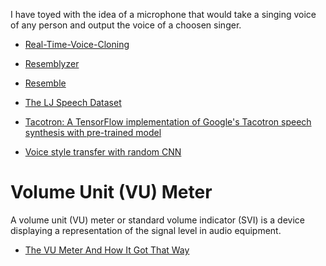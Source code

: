 
I have toyed with the idea of a microphone that would take a singing voice of any person and output the voice of a choosen singer.

* [Real-Time-Voice-Cloning](https://github.com/CorentinJ/Real-Time-Voice-Cloning)
* [Resemblyzer](https://github.com/resemble-ai/Resemblyzer)
* [Resemble](https://www.resemble.ai/)

* [The LJ Speech Dataset](https://keithito.com/LJ-Speech-Dataset/)

* [Tacotron: A TensorFlow implementation of Google's Tacotron speech synthesis with pre-trained model](https://github.com/keithito/tacotron)

* [Voice style transfer with random CNN](https://github.com/mazzzystar/randomCNN-voice-transfer)

# Volume Unit (VU) Meter
A volume unit (VU) meter or standard volume indicator (SVI) is a device displaying a representation of the signal level in audio equipment.

* [The VU Meter And How It Got That Way](https://hackaday.com/2018/08/09/the-vu-meter-and-how-it-got-that-way/)

